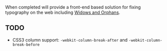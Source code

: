 When completed will provide a front-end based solution for fixing typography on the web including [Widows and Orphans](http://en.wikipedia.org/wiki/Widows_and_orphans).

## TODO
- CSS3 column support: `-webkit-column-break-after` and `-webkit-column-break-before`